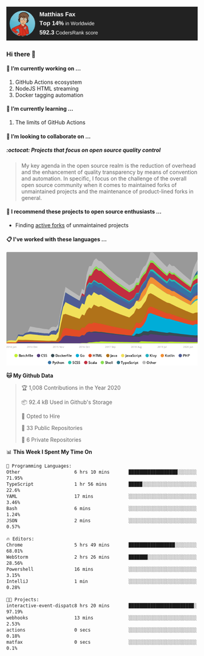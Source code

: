 [![Codersrank](assets/img/badge.png)](https://profile.codersrank.io/user/matfax)

### Hi there 👋

#### 🔭 I’m currently working on ...

1. GitHub Actions ecosystem
1. NodeJS HTML streaming
1. Docker tagging automation

#### 🌱 I’m currently learning ...

1. The limits of GitHub Actions

#### 👯 I’m looking to collaborate on ...

##### :octocat: Projects that focus on open source quality control
> My key agenda in the open source realm is the reduction of overhead and the enhancement of quality transparency by means of convention and automation. In specific, I focus on the challenge of the overall open source community when it comes to maintained forks of unmaintained projects and the maintenance of product-lined forks in general.

#### :rocket: I recommend these projects to open source enthusiasts ...

* Finding [active forks](https://github.com/techgaun/active-forks) of unmaintained projects

#### :clipboard: I've worked with these languages ...

[![Codersrank](assets/img/languages.png)](https://profile.codersrank.io/user/matfax)

<!--START_SECTION:waka-->
**🐱 My Github Data** 

> 🏆 1,008 Contributions in the Year 2020
 > 
> 📦 92.4 kB Used in Github's Storage 
 > 
> 💼 Opted to Hire
 > 
> 📜 33 Public Repositories
 > 
> 🔑 6 Private Repositories 

📊 **This Week I Spent My Time On** 

```text
💬 Programming Languages: 
Other                    6 hrs 10 mins       ██████████████████░░░░░░░   71.95% 
TypeScript               1 hr 56 mins        █████░░░░░░░░░░░░░░░░░░░░   22.6% 
YAML                     17 mins             ░░░░░░░░░░░░░░░░░░░░░░░░░   3.46% 
Bash                     6 mins              ░░░░░░░░░░░░░░░░░░░░░░░░░   1.24% 
JSON                     2 mins              ░░░░░░░░░░░░░░░░░░░░░░░░░   0.57%

🔥 Editors: 
Chrome                   5 hrs 49 mins       █████████████████░░░░░░░░   68.01% 
WebStorm                 2 hrs 26 mins       ███████░░░░░░░░░░░░░░░░░░   28.56% 
Powershell               16 mins             ░░░░░░░░░░░░░░░░░░░░░░░░░   3.15% 
IntelliJ                 1 min               ░░░░░░░░░░░░░░░░░░░░░░░░░   0.28%

🐱‍💻 Projects: 
interactive-event-dispatc8 hrs 20 mins       ████████████████████████░   97.19% 
webhooks                 13 mins             ░░░░░░░░░░░░░░░░░░░░░░░░░   2.53% 
actions                  0 secs              ░░░░░░░░░░░░░░░░░░░░░░░░░   0.18% 
matfax                   0 secs              ░░░░░░░░░░░░░░░░░░░░░░░░░   0.1%

```


<!--END_SECTION:waka-->

<!--
**matfax/matfax** is a ✨ _special_ ✨ repository because its `README.md` (this file) appears on your GitHub profile.

Here are some ideas to get you started:

- 🔭 I’m currently working on ...
- 🌱 I’m currently learning ...
- 👯 I’m looking to collaborate on ...
- 🤔 I’m looking for help with ...
- 💬 Ask me about ...
- 📫 How to reach me: ...
- 😄 Pronouns: ...
- ⚡ Fun fact: ...
-->
